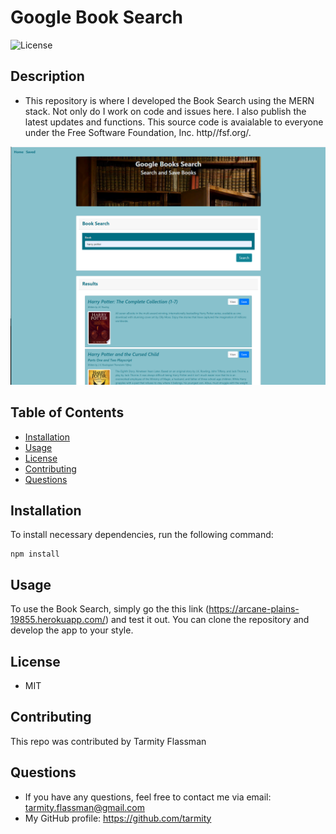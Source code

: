 # Google Book Search
![License](https://img.shields.io/github/license/tarmity/budget-tracker)

## Description
  * This repository is where I developed the Book Search using the MERN stack. Not only do I work on code and issues here. I also publish the latest updates and functions. This source code is avaialable to everyone under the Free Software Foundation, Inc. http//fsf.org/.
  
  ![img](https://github.com/Tarmity/book-search/blob/main/client/public/img/bookSearch.png?raw=true)
  

  ## Table of Contents
  * [Installation](#installation)
  * [Usage](#Usage)
  * [License](#License)
  * [Contributing](#Contributing)
  * [Questions](#Questions)
  

  ## Installation
  To install necessary dependencies, run the following command:
  
    npm install

  ## Usage
  To use the Book Search, simply go the this link (https://arcane-plains-19855.herokuapp.com/) and test it out. You can clone the repository and develop the app to your style. 
  
  
  ## License
  * MIT

  ## Contributing
  This repo was contributed by Tarmity Flassman

  ## Questions
  * If you have any questions, feel free to contact me via email: tarmity.flassman@gmail.com
  * My GitHub profile: https://github.com/tarmity
